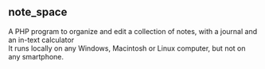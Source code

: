 ## note_space
A PHP program to organize and edit a collection of notes, with a journal and an in-text calculator
<br />
It runs locally on any Windows, Macintosh or Linux computer, but not on any smartphone.
<br />
